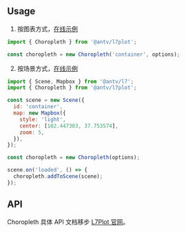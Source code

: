 ## Usage

1. 按图表方式，[在线示例](https://l7plot.antv.antgroup.com/zh/examples/choropleth/administrative#china-map)

```js
import { Choropleth } from '@antv/l7plot';

const choropleth = new Choropleth('container', options);
```

2. 按场景方式，[在线示例](/examples/choropleth/administrative#china-map)

```js
import { Scene, Mapbox } from '@antv/l7';
import { Choropleth } from '@antv/l7plot';

const scene = new Scene({
  id: 'container',
  map: new Mapbox({
    style: 'light',
    center: [102.447303, 37.753574],
    zoom: 5,
  }),
});

const choropleth = new Choropleth(options);

scene.on('loaded', () => {
  choropleth.addToScene(scene);
});
```

## API

Choropleth 具体 API 文档移步 [L7Plot 官网](https://l7plot.antv.antgroup.com/zh/docs/api/plots/choropleth)。
